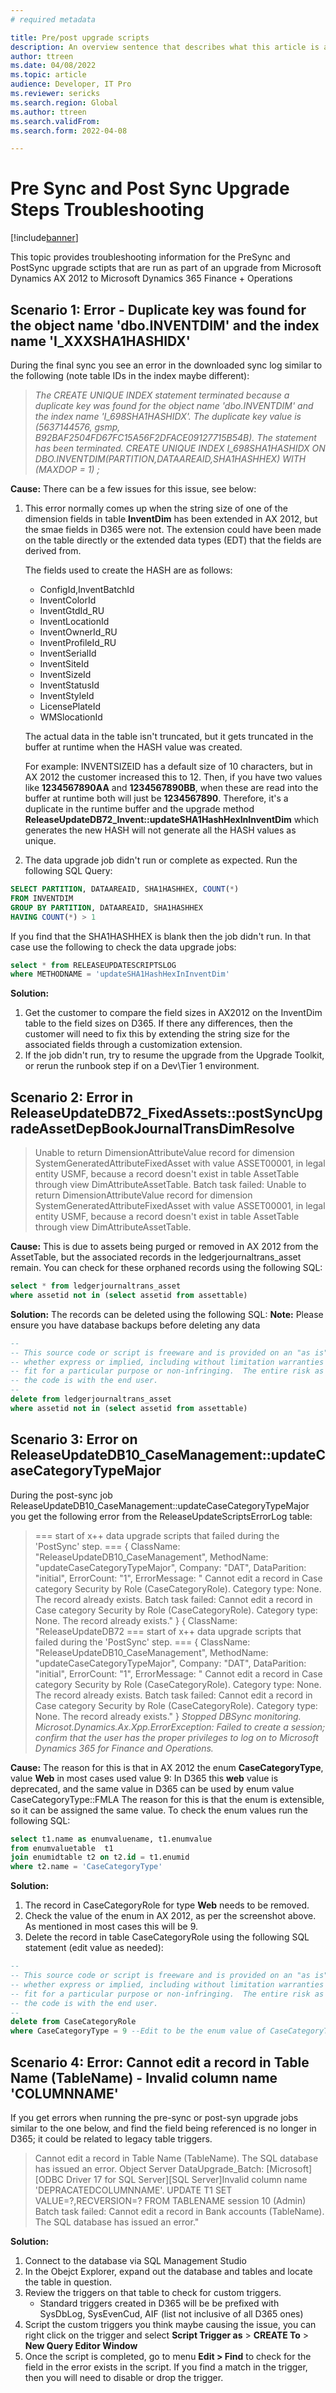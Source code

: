 ```yaml
---
# required metadata

title: Pre/post upgrade scripts
description: An overview sentence that describes what this article is all about.
author: ttreen 
ms.date: 04/08/2022
ms.topic: article
audience: Developer, IT Pro
ms.reviewer: sericks
ms.search.region: Global
ms.author: ttreen
ms.search.validFrom: 
ms.search.form: 2022-04-08

---
```


# Pre Sync and Post Sync Upgrade Steps Troubleshooting

[!include[banner](../includes/banner.md)]

This topic provides troubleshooting information for the PreSync and PostSync upgrade sctipts that are run as part of an upgrade from Microsoft Dynamics AX 2012 to Microsoft Dynamics 365 Finance + Operations 

## Scenario 1: Error - Duplicate key was found for the object name 'dbo.INVENTDIM' and the index name 'I_XXXSHA1HASHIDX'
During the final sync you see an error in the downloaded sync log similar to the following (note table IDs in the index maybe different):
> _The CREATE UNIQUE INDEX statement terminated because a duplicate key was found for the object name 'dbo.INVENTDIM' and the index name 'I_698SHA1HASHIDX'. The duplicate key value is (5637144576, gsmp, B92BAF2504FD67FC15A56F2DFACE09127715B54B). The statement has been terminated. CREATE UNIQUE INDEX I_698SHA1HASHIDX ON DBO.INVENTDIM(PARTITION,DATAAREAID,SHA1HASHHEX) WITH (MAXDOP = 1) ;_

**Cause:**
There can be a few issues for this issue, see below:
1. This error normally comes up when the string size of one of the dimension fields in table **InventDim** has been extended in AX 2012, but the smae fields in D365 were not.  The extension could have been made on the table directly or the extended data types (EDT) that the fields are derived from.

   The fields used to create the HASH are as follows:
    - ConfigId,InventBatchId
    - InventColorId
    - InventGtdId_RU
    - InventLocationId
    - InventOwnerId_RU
    - InventProfileId_RU
    - InventSerialId
    - InventSiteId
    - InventSizeId
    - InventStatusId
    - InventStyleId
    - LicensePlateId
    - WMSlocationId

   The actual data in the table isn't truncated, but it gets truncated in the buffer at runtime when the HASH value was created. 

   For example: INVENTSIZEID has a default size of 10 characters, but in AX 2012 the customer increased this to 12. Then, if you have two values like **1234567890AA** and **1234567890BB**, when these are read into the buffer at runtime both will just be **1234567890**. Therefore, it's a duplicate in the runtime buffer and the upgrade method **ReleaseUpdateDB72_Invent::updateSHA1HashHexInInventDim** which generates the new HASH will not generate all the HASH values as unique. 

2. The data upgrade job didn't run or complete as expected. 
Run the following SQL Query:

```SQL
SELECT PARTITION, DATAAREAID, SHA1HASHHEX, COUNT(*)
FROM INVENTDIM
GROUP BY PARTITION, DATAAREAID, SHA1HASHHEX
HAVING COUNT(*) > 1
```
If you find that the SHA1HASHHEX is blank then the job didn't run. In that case use the following to check the data upgrade jobs:
```SQL
select * from RELEASEUPDATESCRIPTSLOG
where METHODNAME = 'updateSHA1HashHexInInventDim'
```
**Solution:**
1. Get the customer to compare the field sizes in AX2012 on the InventDim table to the field sizes on D365. If there any differences, then the customer will need to fix this by extending the string size for the associated fields through a customization extension.
2. If the job didn't run, try to resume the upgrade from the Upgrade Toolkit, or rerun the runbook step if on a Dev\Tier 1 environment. 

## Scenario 2: Error in ReleaseUpdateDB72_FixedAssets::postSyncUpgradeAssetDepBookJournalTransDimResolve
> Unable to return DimensionAttributeValue record for dimension SystemGeneratedAttributeFixedAsset with value ASSET00001, in legal entity USMF, because a record doesn't exist in table AssetTable through view DimAttributeAssetTable. Batch task failed: Unable to return DimensionAttributeValue record for dimension SystemGeneratedAttributeFixedAsset with value ASSET00001, in legal entity USMF, because a record doesn't exist in table AssetTable through view DimAttributeAssetTable.
 
**Cause:**
This is due to assets being purged or removed in AX 2012 from the AssetTable, but the associated records in the ledgerjournaltrans_asset remain.
You can check for these orphaned records using the following SQL:
```SQL
select * from ledgerjournaltrans_asset
where assetid not in (select assetid from assettable)
```
**Solution:**
The records can be deleted using the following SQL:
**Note:** Please ensure you have database backups before deleting any data
```SQL
--
-- This source code or script is freeware and is provided on an "as is" basis without warranties of any kind, 
-- whether express or implied, including without limitation warranties that the code is free of defect, 
-- fit for a particular purpose or non-infringing.  The entire risk as to the quality and performance of 
-- the code is with the end user.
--
delete from ledgerjournaltrans_asset
where assetid not in (select assetid from assettable)
```

## Scenario 3: Error on ReleaseUpdateDB10_CaseManagement::updateCaseCategoryTypeMajor
During the post-sync job ReleaseUpdateDB10_CaseManagement::updateCaseCategoryTypeMajor you get the following error from the ReleaseUpdateScriptsErrorLog table:
> === start of x++ data upgrade scripts that failed during the 'PostSync' step. ===
{ ClassName: "ReleaseUpdateDB10_CaseManagement", MethodName: "updateCaseCategoryTypeMajor", Company: "DAT", DataParition: "initial", ErrorCount: "1", ErrorMessage: " Cannot edit a record in Case category Security by Role (CaseCategoryRole). Category type: None.
The record already exists. Batch task failed: Cannot edit a record in Case category Security by Role (CaseCategoryRole). Category type: None.
The record already exists." }
{ ClassName: "ReleaseUpdateDB72
=== start of x++ data upgrade scripts that failed during the 'PostSync' step. ===
{ ClassName: "ReleaseUpdateDB10_CaseManagement", MethodName: "updateCaseCategoryTypeMajor", Company: "DAT", DataParition: "initial", ErrorCount: "1", ErrorMessage: " Cannot edit a record in Case category Security by Role (CaseCategoryRole). Category type: None.
The record already exists. Batch task failed: Cannot edit a record in Case category Security by Role (CaseCategoryRole). Category type: None.
The record already exists." }
_Stopped DBSync monitoring. Microsot.Dynamics.Ax.Xpp.ErrorException: Failed to create a session; confirm that the user has the proper privileges to log on to Microsoft Dynamics 365 for Finance and Operations._

**Cause:**
The reason for this is that in AX 2012 the enum **CaseCategoryType**, value **Web** in most cases used value 9:
In D365 this **web** value is deprecated, and the same value in D365 can be used by enum value CaseCategoryType::FMLA
The reason for this is that the enum is extensible, so it can be assigned the same value. 
To check the enum values run the following SQL:
```SQL
select t1.name as enumvaluename, t1.enumvalue
from enumvaluetable  t1
join enumidtable t2 on t2.id = t1.enumid
where t2.name = 'CaseCategoryType'
```
**Solution:**
1. The record in CaseCategoryRole for type **Web** needs to be removed.
2. Check the value of the enum in AX 2012, as per the screenshot above. As mentioned in most cases this will be 9.
3. Delete the record in table CaseCategoryRole using the following SQL statement (edit value as needed):
```SQL
--
-- This source code or script is freeware and is provided on an "as is" basis without warranties of any kind, 
-- whether express or implied, including without limitation warranties that the code is free of defect, 
-- fit for a particular purpose or non-infringing.  The entire risk as to the quality and performance of 
-- the code is with the end user.
--
delete from CaseCategoryRole
where CaseCategoryType = 9 --Edit to be the enum value of CaseCategoryType::Web in AX2012
```

## Scenario 4: Error: Cannot edit a record in Table Name (TableName) - Invalid column name 'COLUMNNAME'
If you get errors when running the pre-sync or post-syn upgrade jobs similar to the one below, and find the field being referenced is no longer in D365; it could be related to legacy table triggers.
>Cannot edit a record in Table Name (TableName).
The SQL database has issued an error. Object Server DataUpgrade_Batch: [Microsoft][ODBC Driver 17 for SQL Server][SQL Server]Invalid column name 'DEPRACATEDCOLUMNNAME'. UPDATE T1 SET VALUE=?,RECVERSION=? FROM TABLENAME session 10 (Admin) Batch task failed: Cannot edit a record in Bank accounts (TableName).
The SQL database has issued an error." 

**Solution:**
1. Connect to the database via SQL Management Studio
2. In the Obejct Explorer, expand out the database and tables and locate the table in question.
3. Review the triggers on that table to check for custom triggers.
   - Standard triggers created in D365 will be be prefixed with SysDbLog, SysEvenCud, AIF (list not inclusive of all D365 ones)
4. Script the custom triggers you think maybe causing the issue, you can right click on the trigger and select **Script Trigger as** > **CREATE To** > **New Query Editor Window**
5. Once the script is completed, go to menu **Edit > Find** to check for the field in the error exists in the script. If you find a match in the trigger, then you will need to disable or drop the trigger. 

